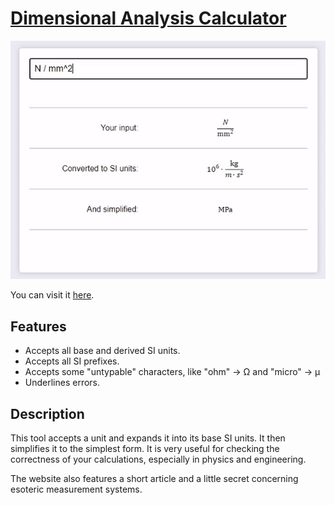# [Dimensional Analysis Calculator](https://gre-v-el.github.io/Dimensional-Calculator/)

![screencapture of the calculator](usage_gif.gif)

You can visit it [here](https://gre-v-el.github.io/Dimensional-Calculator/).

## Features

* Accepts all base and derived SI units.
* Accepts all SI prefixes.
* Accepts some "untypable" characters, like "ohm" → Ω and "micro" → µ
* Underlines errors.

## Description

This tool accepts a unit and expands it into its base SI units. It then simplifies it to the simplest form. It is very useful for checking the correctness of your calculations, especially in physics and engineering.

The website also features a short article and a little secret concerning esoteric measurement systems.